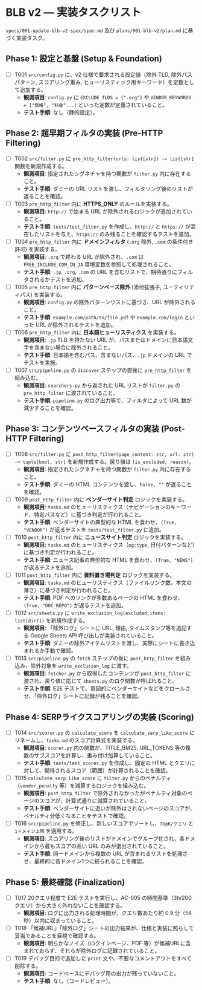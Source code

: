 # BLB v2 — 実装タスクリスト

`specs/001-update-blb-v2-spec/spec.md` 及び `plans/001-blb-v2/plan.md` に基づく実装タスク。

## Phase 1: 設定と基盤 (Setup & Foundation)

-   [ ] T001 `src/config.py` に、v2 仕様で要求される設定値（除外 TLD, 除外パスパターン, スコアリング重み, ヒューリスティック用キーワード）を定数として追加する。
    -   **観測項目**: `config.py` に `EXCLUDE_TLDS = {".org"}` や `VENDOR_KEYWORDS = ["価格", "料金"...]` といった定数が定義されていること。
    -   **テスト手順**: なし（静的設定）。

## Phase 2: 超早期フィルタの実装 (Pre-HTTP Filtering)

-   [ ] T002 `src/filter.py` に `pre_http_filter(urls: list[str]) -> list[str]` 関数を新規作成する。
    -   **観測項目**: 指定されたシグネチャを持つ関数が `filter.py` 内に存在すること。
    -   **テスト手順**: ダミーの URL リストを渡し、フィルタリング後のリストが返ることを確認。
-   [ ] T003 `pre_http_filter` 内に **HTTPS_ONLY** のルールを実装する。
    -   **観測項目**: `http://` で始まる URL が除外されるロジックが追加されていること。
    -   **テスト手順**: `tests/test_filter.py` を作成し、`http://` と `https://` が混在したリストを与え、`https://` のみ残ることを確認するテストを追加。
-   [ ] T004 `pre_http_filter` 内に **ドメインフィルタ** (`.org` 除外, `.com` の条件付き許可) を実装する。
    -   **観測項目**: `.org` で終わる URL が除外され、`.com` は `FREE_INCLUDE_COM_IN_JA` 環境変数を参照して処理されること。
    -   **テスト手順**: `.jp`, `.org`, `.com` の URL を含むリストで、期待通りにフィルタされるかテストを追加。
-   [ ] T005 `pre_http_filter` 内に **パターンベース除外** (添付拡張子, ユーティリティパス) を実装する。
    -   **観測項目**: `config.py` の除外パターンリストに基づき、URL が除外されること。
    -   **テスト手順**: `example.com/path/to/file.pdf` や `example.com/login` といった URL が除外されるテストを追加。
-   [ ] T006 `pre_http_filter` 内に **日本語ヒューリスティクス** を実装する。
    -   **観測項目**: `.jp` TLD を持たない URL が、パスまたはドメインに日本語文字を含まない場合に除外されること。
    -   **テスト手順**: 日本語を含むパス、含まないパス、`.jp` ドメインの URL でテストを実施。
-   [ ] T007 `src/pipeline.py` の `discover` ステップの直後に `pre_http_filter` を組み込む。
    -   **観測項目**: `searchers.py` から返された URL リストが `filter.py` の `pre_http_filter` に渡されていること。
    -   **テスト手順**: `pipeline.py` のログ出力等で、フィルタによって URL 数が減少することを確認。

## Phase 3: コンテンツベースフィルタの実装 (Post-HTTP Filtering)

-   [ ] T008 `src/filter.py` に `post_http_filter(page_content: str, url: str) -> tuple[bool, str]` を新規作成する。戻り値は `(is_excluded, reason)`。
    -   **観測項目**: 指定されたシグネチャを持つ関数が `filter.py` 内に存在すること。
    -   **テスト手順**: ダミーの HTML コンテンツを渡し、`False, ""` が返ることを確認。
-   [ ] T009 `post_http_filter` 内に **ベンダーサイト判定** ロジックを実装する。
    -   **観測項目**: `tasks.md` のヒューリスティクス（ナビゲーションのキーワード、特定パスなど）に基づき判定が行われること。
    -   **テスト手順**: ベンダーサイトの典型的な HTML を食わせ、`(True, "VENDOR")` が返るテストを `tests/test_filter.py` に追加。
-   [ ] T010 `post_http_filter` 内に **ニュースサイト判定** ロジックを実装する。
    -   **観測項目**: `tasks.md` のヒューリスティクス（`og:type`, 日付パターンなど）に基づき判定が行われること。
    -   **テスト手順**: ニュース記事の典型的な HTML を食わせ、`(True, "NEWS")` が返るテストを追加。
-   [ ] T011 `post_http_filter` 内に **資料置き場判定** ロジックを実装する。
    -   **観測項目**: `tasks.md` のヒューリスティクス（ファイルリンク数、本文の薄さ）に基づき判定が行われること。
    -   **テスト手順**: PDF へのリンクが多数あるページの HTML を食わせ、`(True, "DOC_REPO")` が返るテストを追加。
-   [ ] T012 `src/sheets.py` に `write_exclusion_log(excluded_items: list[dict])` を新規作成する。
    -   **観測項目**: 「除外ログ」シートに URL, 理由, タイムスタンプ等を追記する Google Sheets API 呼び出しが実装されていること。
    -   **テスト手順**: ダミーの除外アイテムリストを渡し、実際にシートに書き込まれるか手動で確認。
-   [ ] T013 `src/pipeline.py` の `fetch` ステップの後に `post_http_filter` を組み込み、除外対象を `write_exclusion_log` に渡す。
    -   **観測項目**: `fetcher.py` から取得したコンテンツが `post_http_filter` に渡され、戻り値に応じて `sheets.py` のログ関数が呼ばれること。
    -   **テスト手順**: E2E テストで、意図的にベンダーサイトなどをクロールさせ、「除外ログ」シートに記録が残ることを確認。

## Phase 4: SERPライクスコアリングの実装 (Scoring)

-   [ ] T014 `src/scorer.py` の `calculate_score` を `calculate_serp_like_score` にリネームし、`tasks.md` のスコア計算式を実装する。
    -   **観測項目**: `scorer.py` 内の関数が、TITLE_BM25, URL_TOKENS 等の複数のサブスコアを計算し、重み付け加算していること。
    -   **テスト手順**: `tests/test_scorer.py` を作成し、固定の HTML とクエリに対して、期待されるスコア（範囲）が計算されることを確認。
-   [ ] T015 `calculate_serp_like_score` に `filter.py` からのペナルティ（`vendor_penalty` 等）を減算するロジックを組み込む。
    -   **観測項目**: `post_http_filter` で除外されなかったがペナルティ対象のページのスコアが、計算式通りに減算されていること。
    -   **テスト手順**: ベンダーサイトに近いが除外はされないページのスコアが、ペナルティ分低くなることをテストで確認。
-   [ ] T016 `src/pipeline.py` を修正し、新しいスコアでソートし、`TopK/クエリ` と `1ドメイン上限` を適用する。
    -   **観測項目**: スコアリング後のリストがドメインでグループ化され、各ドメインから最もスコアの高い URL のみが選出されていること。
    -   **テスト手順**: 同一ドメインから複数の URL が含まれるリストを処理させ、最終的に各ドメイン1つに絞られることを確認。

## Phase 5: 最終確認 (Finalization)

-   [ ] T017 20クエリ程度で E2E テストを実行し、AC-005 の時間基準（3h/200クエリ）から大きく外れないことを確認する。
    -   **観測項目**: ログに出力される処理時間が、クエリ数あたり約 0.9 分（54秒）以内に収まっていること。
-   [ ] T018 「候補URL」「除外ログ」シートの出力結果が、仕様と実装に照らして妥当であることを目視で確認する。
    -   **観測項目**: 明らかなノイズ（ログインページ、PDF 等）が候補URLに含まれておらず、それらが除外ログに記録されていること。
-   [ ] T019 デバッグ目的で追加した `print` 文や、不要なコメントアウトをすべて削除する。
    -   **観測項目**: コードベースにデバッグ用の出力が残っていないこと。
    -   **テスト手順**: なし（コードレビュー）。